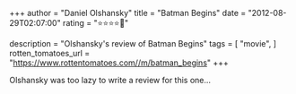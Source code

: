 +++
author = "Daniel Olshansky"
title = "Batman Begins"
date = "2012-08-29T02:07:00"
rating = "⭐⭐⭐⭐🌟"

description = "Olshansky's review of Batman Begins"
tags = [
    "movie",
]
rotten_tomatoes_url = "https://www.rottentomatoes.com//m/batman_begins"
+++

Olshansky was too lazy to write a review for this one...
